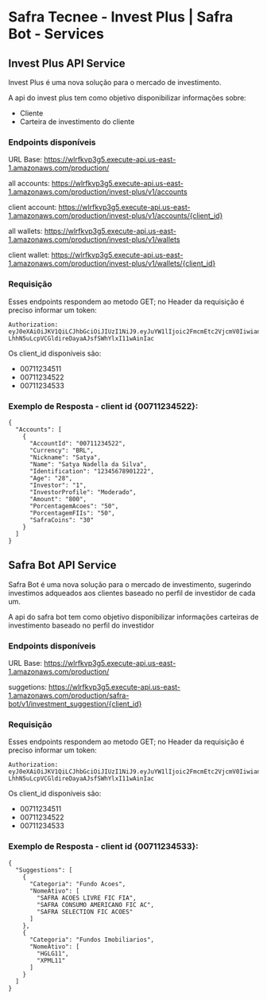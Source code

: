 # Safra Tecnee - Invest Plus | Safra Bot - Services

## Invest Plus API Service
Invest Plus é uma nova solução para o mercado de investimento.

A api do invest plus tem como objetivo disponibilizar informações sobre:
- Cliente
- Carteira de investimento do cliente

### Endpoints disponíveis 
URL Base: https://wlrfkvp3g5.execute-api.us-east-1.amazonaws.com/production/

all accounts:
https://wlrfkvp3g5.execute-api.us-east-1.amazonaws.com/production/invest-plus/v1/accounts

client account:
https://wlrfkvp3g5.execute-api.us-east-1.amazonaws.com/production/invest-plus/v1/accounts/{client_id}

all wallets:
https://wlrfkvp3g5.execute-api.us-east-1.amazonaws.com/production/invest-plus/v1/wallets

client wallet:
https://wlrfkvp3g5.execute-api.us-east-1.amazonaws.com/production/invest-plus/v1/wallets/{client_id}

### Requisição

Esses endpoints respondem ao metodo GET;
no Header da requisição é preciso informar um token:
```
Authorization: eyJ0eXAiOiJKV1QiLCJhbGciOiJIUzI1NiJ9.eyJuYW1lIjoic2FmcmEtc2VjcmV0IiwianRpIjoiMTcwNjBkMzktZTc3Yi00Y2YxLTgxYWUtNGY4MmM0ODg3NjMxIiwiaWF0IjoxNTk5ODgyNDI2LCJleHAiOjE1OTk4ODYwMjZ9.f-LhhN5uLcpVCGldireDayaAJsfSWhYlxI11wAinIac
```
Os client_id disponíveis são:
- 00711234511
- 00711234522
- 00711234533

### Exemplo de Resposta - client id {00711234522}:
```
{
  "Accounts": [
    {
      "AccountId": "00711234522",
      "Currency": "BRL",
      "Nickname": "Satya",
      "Name": "Satya Nadella da Silva",
      "Identification": "12345678901222",
      "Age": "28",
      "Investor": "1",
      "InvestorProfile": "Moderado",
      "Amount": "800",
      "PorcentagemAcoes": "50",
      "PorcentagemFIIs": "50",
      "SafraCoins": "30"
    }
  ]
}
```



## Safra Bot API Service
Safra Bot é uma nova solução para o mercado de investimento, sugerindo investimos adqueados aos clientes baseado no perfil de investidor de cada um.

A api do safra bot tem como objetivo disponibilizar informações carteiras de investimento baseado no perfil do investidor

### Endpoints disponíveis 
URL Base: https://wlrfkvp3g5.execute-api.us-east-1.amazonaws.com/production/

suggetions:
https://wlrfkvp3g5.execute-api.us-east-1.amazonaws.com/production/safra-bot/v1/investment_suggestion/{client_id}

### Requisição

Esses endpoints respondem ao metodo GET;
no Header da requisição é preciso informar um token:
```
Authorization: eyJ0eXAiOiJKV1QiLCJhbGciOiJIUzI1NiJ9.eyJuYW1lIjoic2FmcmEtc2VjcmV0IiwianRpIjoiMTcwNjBkMzktZTc3Yi00Y2YxLTgxYWUtNGY4MmM0ODg3NjMxIiwiaWF0IjoxNTk5ODgyNDI2LCJleHAiOjE1OTk4ODYwMjZ9.f-LhhN5uLcpVCGldireDayaAJsfSWhYlxI11wAinIac
```
Os client_id disponíveis são:
- 00711234511
- 00711234522
- 00711234533

### Exemplo de Resposta - client id {00711234533}:
```
{
  "Suggestions": [
    {
      "Categoria": "Fundo Acoes",
      "NomeAtivo": [
        "SAFRA ACOES LIVRE FIC FIA",
        "SAFRA CONSUMO AMERICANO FIC AC",
        "SAFRA SELECTION FIC ACOES"
      ]
    },
    {
      "Categoria": "Fundos Imobiliarios",
      "NomeAtivo": [
        "HGLG11",
        "XPML11"
      ]
    }
  ]
}

```
